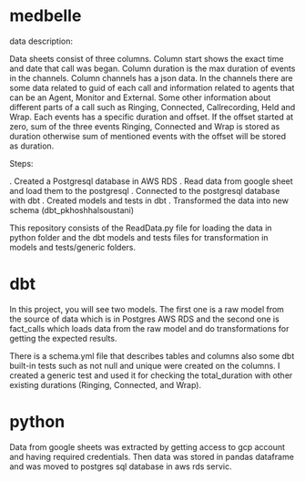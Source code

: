 # medbelle 

data description:

Data sheets consist of three columns. Column start shows the exact time and date that call was began. Column duration is the max duration of events in the channels.
Column channels has a json data. In the channels there are some data related to guid of each call and information related to agents that can be an Agent, Monitor and External. Some other information about different parts of a call such as Ringing, Connected, Callrecording, Held and Wrap. Each events has a specific duration and offset. If the offset started at zero, sum of the three events Ringing, Connected and Wrap is stored as duration otherwise sum of mentioned events with the offset will be stored as duration. 

Steps:

 . Created a Postgresql database in AWS RDS
 . Read data from google sheet and load them to the postgresql
 . Connected to the postgresql database with dbt
 . Created models and tests in dbt
 . Transformed the data into new schema (dbt_pkhoshhalsoustani)


This repository consists of the ReadData.py file for loading the data in python folder and the dbt models and tests files for transformation in models and tests/generic folders.


# dbt

In this project, you will see two models. The first one is a raw model from the source of data which is in Postgres AWS RDS and the second one is fact_calls which loads data from the raw model and do transformations for getting the expected results.

There is a schema.yml file that describes tables and columns also some dbt built-in tests such as not null and unique were created on the columns. I created a generic test and used it for checking the total_duration with other existing durations (Ringing, Connected, and Wrap).

# python

Data from google sheets was extracted by getting access to gcp account and having required credentials. Then data was stored in pandas dataframe and was moved to postgres sql database in aws rds servic.

